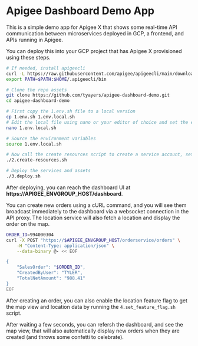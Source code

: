 # Apigee Dashboard Demo App
This is a simple demo app for Apigee X that shows some real-time API communication between microservices deployed in GCP, a frontend, and APIs running in Apigee.

You can deploy this into your GCP project that has Apigee X provisioned using these steps.

```sh
# If needed, install apigeecli
curl -L https://raw.githubusercontent.com/apigee/apigeecli/main/downloadLatest.sh | sh -
export PATH=$PATH:$HOME/.apigeecli/bin 

# Clone the repo assets
git clone https://github.com/tyayers/apigee-dashboard-demo.git
cd apigee-dashboard-demo

# First copy the 1.env.sh file to a local version
cp 1.env.sh 1.env.local.sh
# Edit the local file using nano or your editor of choice and set the environment variables
nano 1.env.local.sh

# Source the environment variables
source 1.env.local.sh

# Now call the create resources script to create a service account, set roles, etc..
./2.create-resources.sh

# Deploy the services and assets
./3.deploy.sh
```

After deploying, you can reach the dashboard UI at **https://APIGEE_ENVGROUP_HOST/dashboard**.

You can create new orders using a cURL command, and you will see them broadcast immediately to the dashboard via a websocket connection in the API proxy. The location service will also fetch a location and display the order on the map.

```sh
ORDER_ID=994000304
curl -X POST "https://$APIGEE_ENVGROUP_HOST/orderservice/orders" \
	-H "Content-Type: application/json" \
	--data-binary @- << EOF

{
	"SalesOrder": "$ORDER_ID",
	"CreatedByUser": "TYLER",
	"TotalNetAmount": "988.41"
}
EOF
```

After creating an order, you can also enable the location feature flag to get the map view and location data by running the `4.set_feature_flag.sh` script.

After waiting a few seconds, you can refersh the dashboard, and see the map view, that will also automatically display new orders when they are created (and throws some confetti to celebrate).